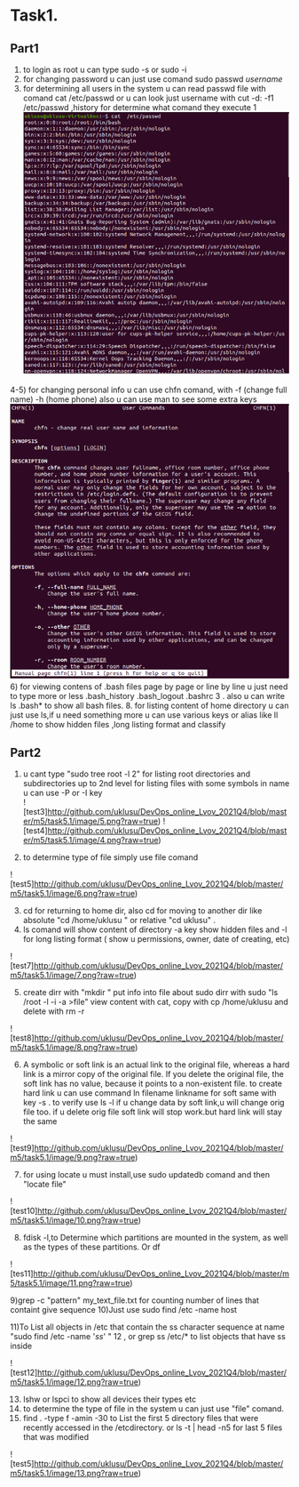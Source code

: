 # Task1.
## Part1
1) to login as root u can type sudo -s or sudo -i
2) for changing password u can just use comand sudo passwd *username* 
3) for determining all users in the system u can read passwd file with comand  cat /etc/passwd or u can look just username with cut -d: -f1 /etc/passwd   ,history for determine what comand they execute  1
![test1](http://github.com/uklusu/DevOps_online_Lvov_2021Q4/blob/master/m5/task5.1/image/1.png?raw=true)



4-5) for changing personal info u can use  chfn comand, with -f (change full name) -h (home phone) also u can use man to see some extra keys  
![test2](http://github.com/uklusu/DevOps_online_Lvov_2021Q4/blob/master/m5/task5.1/image/2.png?raw=true)
6) for viewing contens of .bash files page by page or line by line   u just need to type more or less .bash_history   .bash_logout   .bashrc 3 . also u can write ls .bash* to show all bash files. 
8.   for listing content of home directory u can just use ls,if u need something more u can use various keys or alias like ll /home to show hidden files ,long listing format and classify

## Part2 
1)  u cant type "sudo tree root -l 2" for listing root directories and subdirectories up to 2nd level
for listing files with some symbols in name u can use -P or -I key  
![test3]http://github.com/uklusu/DevOps_online_Lvov_2021Q4/blob/master/m5/task5.1/image/5.png?raw=true)
![test4]http://github.com/uklusu/DevOps_online_Lvov_2021Q4/blob/master/m5/task5.1/image/4.png?raw=true)

2) to determine type of file simply use file comand  

![test5]http://github.com/uklusu/DevOps_online_Lvov_2021Q4/blob/master/m5/task5.1/image/6.png?raw=true)


3) cd  for returning to home dir,  also cd for moving to another dir like absolute "cd /home/uklusu " or relative "cd uklusu" . 
4) ls comand will show content of directory -a key show hidden files and -l for long listing format ( show u permissions, owner, date of creating, etc) 


![test7]http://github.com/uklusu/DevOps_online_Lvov_2021Q4/blob/master/m5/task5.1/image/7.png?raw=true)


5) create dirr with "mkdir " put info into file about sudo dirr with sudo "ls /root -l -i -a >file"  view content with cat, copy with cp /home/uklusu  and delete with rm -r  

![test8]http://github.com/uklusu/DevOps_online_Lvov_2021Q4/blob/master/m5/task5.1/image/8.png?raw=true)

6) A symbolic or soft link is an actual link to the original file, whereas a hard link is a mirror copy of the original file. If you delete the original file, the soft link has no value, because it points to a non-existent file.       to create hard link u can use command  ln filename linkname for soft same with key -s . to verify use ls -l  if u change data by soft link,u will change orig file too.  if u delete orig file soft link will stop work.but hard link will stay the same 

![test9]http://github.com/uklusu/DevOps_online_Lvov_2021Q4/blob/master/m5/task5.1/image/9.png?raw=true)

7) for using locate u must install,use sudo updatedb comand and then "locate file" 


![test10]http://github.com/uklusu/DevOps_online_Lvov_2021Q4/blob/master/m5/task5.1/image/10.png?raw=true)


8)  fdisk -l,to  Determine which partitions are mounted in the system, as well as the types of these partitions. Or df    

![tes11]http://github.com/uklusu/DevOps_online_Lvov_2021Q4/blob/master/m5/task5.1/image/11.png?raw=true)

9)grep -c "pattern" my_text_file.txt for counting number of lines  that containt give sequence
10)Just use sudo find /etc -name host


 11)To List all objects in /etc that contain the ss character  sequence at name  "sudo find /etc -name '*ss*' " 12 , or  grep ss /etc/*  to list objects that have ss inside

![test12]http://github.com/uklusu/DevOps_online_Lvov_2021Q4/blob/master/m5/task5.1/image/12.png?raw=true)

13) lshw or lspci to show all devices their types etc
14) to determine the type of file in the system u can just use "file" comand.
15) find . -type f -amin -30  to List the first 5 directory files that were recently accessed in the /etcdirectory.  or ls -t | head -n5 for last 5 files that was modified 

![test5]http://github.com/uklusu/DevOps_online_Lvov_2021Q4/blob/master/m5/task5.1/image/13.png?raw=true)
